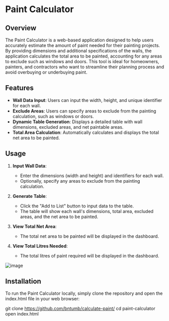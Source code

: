 
# Paint Calculator

## Overview

The Paint Calculator is a web-based application designed to help users accurately estimate the amount of paint needed for their painting projects. By providing dimensions and additional specifications of the walls, the application calculates the total area to be painted, accounting for any areas to exclude such as windows and doors. This tool is ideal for homeowners, painters, and contractors who want to streamline their planning process and avoid overbuying or underbuying paint.

## Features

- **Wall Data Input**: Users can input the width, height, and unique identifier for each wall.
- **Exclude Areas**: Users can specify areas to exclude from the painting calculation, such as windows or doors.
- **Dynamic Table Generation**: Displays a detailed table with wall dimensions, excluded areas, and net paintable areas.
- **Total Area Calculation**: Automatically calculates and displays the total net area to be painted.

## Usage

1. **Input Wall Data**:
   - Enter the dimensions (width and height) and identifiers for each wall.
   - Optionally, specify any areas to exclude from the painting calculation.

2. **Generate Table**:
   - Click the "Add to List" button to input data to the table.
   - The table will show each wall's dimensions, total area, excluded areas, and the net area to be painted.

3. **View Total Net Area**:
   - The total net area to be painted will be displayed in the dashboard.
  
4. **View Total Litres Needed**:
   - The total litres of paint required will be displayed in the dashboard.
     
![image](https://github.com/bntumb/calculate-paint/assets/51305376/81f6d25f-1ac9-45d5-a31e-1e932709db60)


## Installation
To run the Paint Calculator locally, simply clone the repository and open the index.html file in your web browser:

git clone https://github.com/bntumb/calculate-paint/
cd paint-calculator
open index.html
